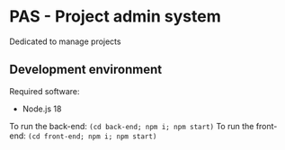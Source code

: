 # PAS - Project admin system

Dedicated to manage projects

## Development environment

Required software:

- Node.js 18

To run the back-end: `(cd back-end; npm i; npm start)`
To run the front-end: `(cd front-end; npm i; npm start)`
